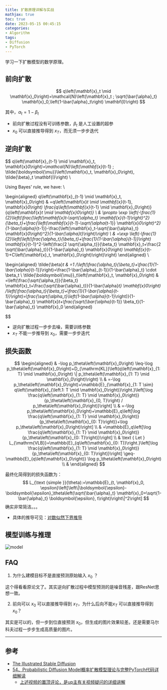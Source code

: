 ```yaml
---
title: 扩散原理详解与实战
mathjax: true
toc: true
date: 2023-05-15 00:45:15
categories:
- Algorithm
tags:
- Diffusion
- PyTorch
---
```


学习一下扩散模型的数学原理。

<!--more-->

## 前向扩散

$$
q\left(\mathbf{x}_t \mid \mathbf{x}_0\right)=\mathcal{N}\left(\mathbf{x}_t ; \sqrt{\bar{\alpha}_t} \mathbf{x}_0,\left(1-\bar{\alpha}_t\right) \mathbf{I}\right)
$$

其中，$\alpha_t = 1-\beta_t$

- 前向扩散过程没有可训练参数，$\beta_t$ 是人工设置的超参
- $x_0$ 可以直接推导得到 $x_T$，而无须一步步迭代

## 逆向扩散

$$
q\left(\mathbf{x}_{t-1} \mid \mathbf{x}_t, \mathbf{x}_0\right)=\mathcal{N}\left(\mathbf{x}_{t-1} ; \tilde{\boldsymbol{\mu}}\left(\mathbf{x}_t, \mathbf{x}_0\right), \tilde{\beta}_t \mathbf{I}\right) \\

Using Bayes' rule, we have: \\

\begin{aligned}
q\left(\mathbf{x}_{t-1} \mid \mathbf{x}_t, \mathbf{x}_0\right) & =q\left(\mathbf{x}_t \mid \mathbf{x}_{t-1}, \mathbf{x}_0\right) \frac{q\left(\mathbf{x}_{t-1} \mid \mathbf{x}_0\right)}{q\left(\mathbf{x}_t \mid \mathbf{x}_0\right)} \\
& \propto \exp \left(-\frac{1}{2}\left(\frac{\left(\mathbf{x}_t-\sqrt{\alpha_t} \mathbf{x}_{t-1}\right)^2}{\beta_t}+\frac{\left(\mathbf{x}_{t-1}-\sqrt{\alpha_{t-1}} \mathbf{x}_0\right)^2}{1-\bar{\alpha}_{t-1}}-\frac{\left(\mathbf{x}_t-\sqrt{\bar{\alpha}_t} \mathbf{x}_0\right)^2}{1-\bar{\alpha}_t}\right)\right) \\
& =\exp \left(-\frac{1}{2}\left(\left(\frac{\alpha_t}{\beta_t}+\frac{1}{1-\bar{\alpha}_{t-1}}\right) \mathbf{x}_{t-1}^2-\left(\frac{2 \sqrt{\alpha_t}}{\beta_t} \mathbf{x}_t+\frac{2 \sqrt{\bar{\alpha}_t}}{1-\bar{\alpha}_t} \mathbf{x}_0\right) \mathbf{x}_{t-1}+C\left(\mathbf{x}_t, \mathbf{x}_0\right)\right)\right)
\end{aligned} \\

\begin{aligned}
\tilde{\beta}_t & =1 /\left(\frac{\alpha_t}{\beta_t}+\frac{1}{1-\bar{\alpha}_{t-1}}\right)=\frac{1-\bar{\alpha}_{t-1}}{1-\bar{\alpha}_t} \cdot \beta_t \\
\tilde{\boldsymbol{\mu}}_t\left(\mathbf{x}_t, \mathbf{x}_0\right) & =\left(\frac{\sqrt{\alpha_t}}{\beta_t} \mathbf{x}_t+\frac{\sqrt{\bar{\alpha}_t}}{1-\bar{\alpha}_t} \mathbf{x}_0\right) /\left(\frac{\alpha_t}{\beta_t}+\frac{1}{1-\bar{\alpha}_{t-1}}\right)=\frac{\sqrt{\alpha_t}\left(1-\bar{\alpha}_{t-1}\right)}{1-\bar{\alpha}_t} \mathbf{x}_t+\frac{\sqrt{\bar{\alpha}_{t-1}} \beta_t}{1-\bar{\alpha}_t} \mathbf{x}_0
\end{aligned}

$$

- 逆向扩散过程一步步去噪，需要训练参数
- $x_T$ 不能一步推导到 $x_0$，需要一步步迭代


## 损失函数

$$
\begin{aligned}
& -\log p_\theta\left(\mathbf{x}_0\right) \leq-\log p_\theta\left(\mathbf{x}_0\right)+D_{\mathrm{KL}}\left(q\left(\mathbf{x}_{1: T} \mid \mathbf{x}_0\right) \| p_\theta\left(\mathbf{x}_{1: T} \mid \mathbf{x}_0\right)\right) \\
& =-\log p_\theta\left(\mathbf{x}_0\right)+\mathbb{E}_{\mathbf{x}_{1: T \sim} q\left(\mathbf{x}_{\left.1: T \mid \mathbf{x}_0\right)}\right.}\left[\log \frac{q\left(\mathbf{x}_{1: T} \mid \mathbf{x}_0\right)}{p_\theta\left(\mathbf{x}_{0, T}\right) / p_\theta\left(\mathbf{x}_0\right)}\right] \\
& =-\log p_\theta\left(\mathbf{x}_0\right)+\mathbb{E}_q\left[\log \frac{q\left(\mathbf{x}_{1: T} \mid \mathbf{x}_0\right)}{p_\theta\left(\mathbf{x}_{0: T}\right)}+\log p_\theta\left(\mathbf{x}_0\right)\right] \\
& =\mathbb{E}_q\left[\log \frac{q\left(\mathbf{x}_{1: T} \mid \mathbf{x}_0\right)}{p_\theta\left(\mathbf{x}_{0: T}\right)}\right] \\
& \text { Let } L_{\mathrm{VLB}}=\mathbb{E}_{q\left(\mathbf{x}_{0: T)}\right.}\left[\log \frac{q\left(\mathbf{x}_{1: T} \mid \mathbf{x}_0\right)}{p_\theta\left(\mathbf{x}_{0: T}\right)}\right] \geq-\mathbb{E}_{q\left(\mathbf{x}_0\right)} \log p_\theta\left(\mathbf{x}_0\right) \\
&
\end{aligned}
$$

最终化简得到的损失函数为：
$$
L_{\text {simple }}(\theta):=\mathbb{E}_{t, \mathbf{x}_0, \epsilon}\left[\left\|\boldsymbol{\epsilon}-\boldsymbol{\epsilon}_\theta\left(\sqrt{\bar{\alpha}_t} \mathbf{x}_0+\sqrt{1-\bar{\alpha}_t} \boldsymbol{\epsilon}, t\right)\right\|^2\right]
$$
确实非常简洁。。。

- 具体的推导可见：[对数似然下界推导](https://www.bilibili.com/video/BV1b541197HX?t=2902.9)

## 模型训练与推理

![model](https://cdn.staticaly.com/gh/TransformersWsz/image_hosting@master/image.1vgttd80os1s.webp)

## FAQ
1. 为什么建模目标不是直接预测原始输入 $x_0$ ？
   
这个得看看原论文了。其实逆向扩散过程中模型预测的是噪音残差，跟ResNet思想一致。

2. 前向可以 $x_0$ 可以直接推导得到 $x_T$，为什么后向不能$x_T$ 可以直接推导得到 $x_0$？

其实是可以的，但一步到位直接预测 $x_0$，但生成的图片效果较差。还是需要马尔科夫过程一步步生成高质量的图片。


___

## 参考

- [The Illustrated Stable Diffusion](https://jalammar.github.io/illustrated-stable-diffusion/)
- [54、Probabilistic Diffusion Model概率扩散模型理论与完整PyTorch代码详细解读](https://www.bilibili.com/video/BV1b541197HX/?spm_id_from=333.999.0.0&vd_source=4bddf76b04f5705292d795a2246cdb65)
  - [上述视频的置顶评论，是up主有关视频疑问的详细讲解](https://t.bilibili.com/700526762586538024?spm_id_from=333.999.0.0)

